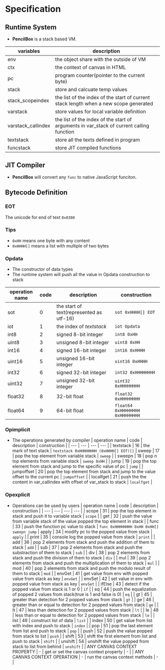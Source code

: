 # Specification

## Runtime System
* **PencilBox** is a stack based VM.

| variables | description |
| --- | --- |
| env | the object share with the outside of VM |
| ctx | the context of canvas in HTML |
| pc | program counter(pointer to the current byte) |
| stack | store and calcuate temp values |
| stack_scopeindex | the list of the index of the start of current stack length when a new scope generated |
| varstack | store values for local variable definition |
| varstack_callindex | the list of the index of the start of arguments in var_stack of current calling function |
| textstack | store all the texts defined in program |
| funcstack | store JIT compiled functions |

## JIT Compiler
* **PencilBox** will convert any `func` to native JavaScript funciton.

## Bytecode Definition

### EOT
The unicode for end of text
`0x0300`

### Tips
* `0xHH` means one byte with any content
* `0xHHHH[]` means a list with multiple of two bytes

### Opdata
* The constructor of data types
* The runtime system will push all the value in Opdata construction to stack

| operation name | code | description | construction |
| --- | --- | --- | --- |
| sot | 0 | the start of text(represented as utf-16) | `sot 0xHHHH[] EOT` |
| iot | 1 | the index of _textstack_ | `iot Opdata` |
| int8 | 2 | signed 8-bit integer | `int8 0xHH` |
| uint8 | 3 | unsigned 8-bit integer | `uint8 0xHH` |
| int16 | 4 | signed 16-bit integer | `int16 0xHHHH` |
| uint16 | 5 | unsigned 16-bit integer | `uint16 0xHHHH` |
| int32 | 6 | signed 32-bit integer | `int32 0xHHHHHHHH` |
| uint32 | 7 | unsigned 32-bit integer | `uint32 0xHHHHHHHH` |
| float32 | 8 | 32-bit float | `float32 0xHHHHHHHH` |
| float64 | 9 | 64-bit float | `float64 0xHHHHHHHH 0xHHHHHHHH` |

### Opimplicit
* The operations generated by compiler
| operation name | code | description | construction |
| --- | --- | --- | --- |
| textstack | 16 | the mark of text stack | `textstack 0xHHHHHHHH (0xHHHH[] EOT)[]`
| sweep | 17 | pop the top element from variable stack | `sweep` |
| sweepn | 18 | pop n top elements from variable stack | `sweep 0xHH` |
| jump | 19 | pop the top element from stack and jump to the specific value of pc | `jump` |
| jumpoffset | 20 | pop the top element from stack and jump to the value offset to the current pc | `jumpoffset` |
| localfget | 21 | push the the content in var_callindex with offset of var_stack to stack | `localfget` |

### Opexplicit
* Operations can be used by users
| operation name | code | description | construction |
| --- | --- | --- | --- |
| scope | 31 | pop the top element in stack and push it to variable stack | `scope` |
| get | 32 | push the value from variable stack of the value popped the top element in stack |
| func | 33 | push the function pc value to stack | `func 0xHHHHHHHH 0xHH 0xHH[] sweepn jump`
| apply | 34 | modify pc to the popped value from stack | `apply` |
| print | 35 | console log the popped value from stack | `print` |
| add | 36 | pop 2 elements from stack and push the addition of them to stack | `add` |
| sub | 37 | pop 2 elements from stack and push the substraction of them to stack | `sub` |
| div | 38 | pop 2 elements from stack and push the division of them to stack | `div` |
| mul | 39 | pop 2 elements from stack and push the multiplication of them to stack | `mul` |
| mod | 40 | pop 2 elements from stack and push the modulo result of them to stack | `mod` |
| envGet | 41 | get value from env with popped value from stack as key | `envGet` |
| envSet | 42 | set value in env with popped value from stack as key | `envSet` |
| ifElse | 43 | detect if the popped value from stack is 1 or 0 | `if` |
| eq | 44 | push the equalization of popped 2 values from stack(true is 1 and false is 0) | `eq` |
| gt | 45 | greater than detection for 2 popped values from stack | `gt` |
| ge | 46 | greater than or equal to detection for 2 popped values from stack | `ge` |
| lt | 47 | less than detection for 2 popped values from stack | `lt` |
| le | 48 | less than or equal to detection for 2 popped values from stack | `le` |
| list | 49 | construct list of data | `list` |
| index | 50 | get value from list with index and push to stack | `index` |
| pop | 51 | pop the last element from list and push to stack | `pop` |
| push | 52 | push the value popped from stack to list | `push` |
| shift | 53 | shift the first element from list and push to stack | `shift` |
| unshift | 54 | unshift the value popped from stack to list from behind | `unshift` |
| ANY CANVAS CONTEXT PROPERTY | - | get or set the canvas context property | - |
| ANY CANVAS CONTEXT OPERATION | - | run the canvas context methods | - |



